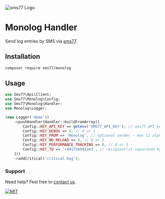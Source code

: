 ![](https://www.sms77.io/wp-content/uploads/2019/07/sms77-Logo-400x79.png "sms77 Logo")

# Monolog Handler

Send log entries by SMS via [sms77](https://www.sms77.io).

## Installation

```bash
composer require sms77/monolog
```

## Usage

```php
use Sms77\Api\Client;
use Sms77\Monolog\Config;
use Sms77\Monolog\Handler;
use Monolog\Logger;

(new Logger('demo'))
    ->pushHandler(Handler::buildFromArray([
        Config::KEY_API_KEY => getenv('SMS77_API_KEY'), // sms77 API key required for sending
        Config::KEY_DEBUG => 0, // 0 or 1
        Config::KEY_FROM => 'Monolog', // optional sender - max 11 alphanumeric or 16 numeric characters
        Config::KEY_NO_RELOAD => 0, // 0 or 1
        Config::KEY_PERFORMANCE_TRACKING => 0, // 0 or 1
        Config::KEY_TO => '+491716992343', // recipient(s) separated by comma
    ]))
    ->addCritical('critical bug');
```

### Support

Need help? Feel free to [contact us](https://www.sms77.io/en/company/contact/).

[![MIT](https://img.shields.io/badge/License-MIT-teal.svg)](LICENSE)
